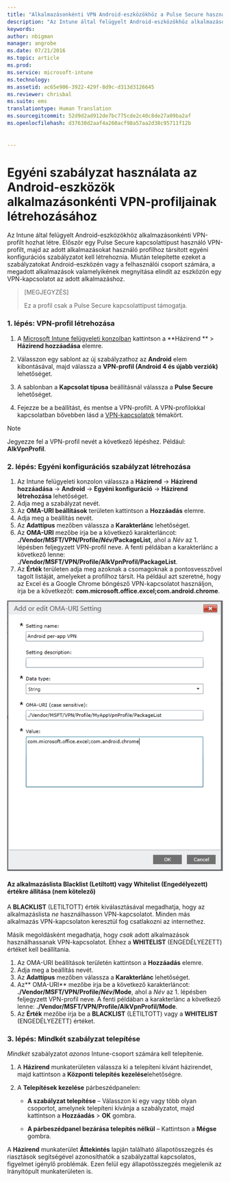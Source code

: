```yaml
---
title: "Alkalmazásonkénti VPN Android-eszközökhöz a Pulse Secure használatával | Microsoft Intune"
description: "Az Intune által felügyelt Android-eszközökhöz alkalmazásonkénti VPN-profilt hozhat létre."
keywords: 
author: nbigman
manager: angrobe
ms.date: 07/21/2016
ms.topic: article
ms.prod: 
ms.service: microsoft-intune
ms.technology: 
ms.assetid: ac65e906-3922-429f-8d9c-d313d3126645
ms.reviewer: chrisbal
ms.suite: ems
translationtype: Human Translation
ms.sourcegitcommit: 52d9d2ad912de7bc775cde2c40c8de27a09ba2af
ms.openlocfilehash: d37630d2aaf4a260acf98a57aa2d38c95711f12b


---
```


# Egyéni szabályzat használata az Android-eszközök alkalmazásonkénti VPN-profiljainak létrehozásához

Az Intune által felügyelt Android-eszközökhöz alkalmazásonkénti VPN-profilt hozhat létre. Először egy Pulse Secure kapcsolattípust használó VPN-profilt, majd az adott alkalmazásokat használó profilhoz társított egyéni konfigurációs szabályzatot kell létrehoznia. Miután telepítette ezeket a szabályzatokat Android-eszközén vagy a felhasználói csoport számára, a megadott alkalmazások valamelyikének megnyitása elindít az eszközön egy VPN-kapcsolatot az adott alkalmazáshoz.

> [MEGJEGYZÉS]
> 
> Ez a profil csak a Pulse Secure kapcsolattípust támogatja.


### 1. lépés: VPN-profil létrehozása

1. A [Microsoft Intune felügyeleti konzolban](https://manage.microsoft.com) kattintson a **Házirend ** > **Házirend hozzáadása** elemre.
2. Válasszon egy sablont az új szabályzathoz az **Android** elem kibontásával, majd válassza a **VPN-profil (Android 4 és újabb verziók)** lehetőséget.

3. A sablonban a **Kapcsolat típusa** beállításnál válassza a **Pulse Secure** lehetőséget.
4. Fejezze be a beállítást, és mentse a VPN-profilt. A VPN-profilokkal kapcsolatban bővebben lásd a [VPN-kapcsolatok](vpn-connections-in-microsoft-intune.md) témakört.

> [!NOTE]
Jegyezze fel a VPN-profil nevét a következő lépéshez. Például: **AlkVpnProfil**.

### 2. lépés: Egyéni konfigurációs szabályzat létrehozása

   1. Az Intune felügyeleti konzolon válassza a **Házirend** -> **Házirend hozzáadása** -> **Android** -> **Egyéni konfiguráció** -> **Házirend létrehozása** lehetőséget.
   2. Adja meg a szabályzat nevét.
   3. Az **OMA-URI beállítások** területen kattintson a **Hozzáadás** elemre.
   4. Adja meg a beállítás nevét.
   5. Az **Adattípus** mezőben válassza a **Karakterlánc** lehetőséget.
   6. Az **OMA-URI** mezőbe írja be a következő karakterláncot: **./Vendor/MSFT/VPN/Profile/*Név*/PackageList**, ahol a *Név* az 1. lépésben feljegyzett VPN-profil neve. A fenti példában a karakterlánc a következő lenne: **./Vendor/MSFT/VPN/Profile/AlkVpnProfil/PackageList**.
   7.   Az **Érték** területen adja meg azoknak a csomagoknak a pontosvesszővel tagolt listáját, amelyeket a profilhoz társít.  Ha például azt szeretné, hogy az Excel és a Google Chrome böngésző VPN-kapcsolatot használjon, írja be a következőt: **com.microsoft.office.excel;com.android.chrome**.


   ![Példa Android rendszerű, alkalmazásonkénti VPN-hez létrehozott egyéni szabályzatra](..\media\android_per_app_vpn_oma_uri.png)
#### Az alkalmazáslista Blacklist (Letiltott) vagy Whitelist (Engedélyezett) értékre állítása (nem kötelező)
A **BLACKLIST** (LETILTOTT) érték kiválasztásával megadhatja, hogy az alkalmazáslista *ne* használhasson VPN-kapcsolatot.  Minden más alkalmazás VPN-kapcsolaton keresztül fog csatlakozni az internethez.

Másik megoldásként megadhatja, hogy *csak* adott alkalmazások használhassanak VPN-kapcsolatot. Ehhez a **WHITELIST** (ENGEDÉLYEZETT) értéket kell beállítania.


1.  Az OMA-URI beállítások területén kattintson a **Hozzáadás** elemre.
2.  Adja meg a beállítás nevét.
3.  Az **Adattípus** mezőben válassza a **Karakterlánc** lehetőséget.
4.  Az** OMA-URI** mezőbe írja be a következő karakterláncot: **./Vendor/MSFT/VPN/Profile/*Név*/Mode**, ahol a *Név* az 1. lépésben feljegyzett VPN-profil neve. A fenti példában a karakterlánc a következő lenne: **./Vendor/MSFT/VPN/Profile/AlkVpnProfil/Mode**.
5.  Az **Érték** mezőbe írja be a **BLACKLIST** (LETILTOTT) vagy a **WHITELIST** (ENGEDÉLYEZETT) értéket.



### 3. lépés: Mindkét szabályzat telepítése

*Mindkét* szabályzatot *azonos* Intune-csoport számára kell telepítenie.

   1.  A **Házirend** munkaterületen válassza ki a telepíteni kívánt házirendet, majd kattintson a **Központi telepítés kezelése**lehetőségre.

2.  A **Telepítések kezelése** párbeszédpanelen:

    -   **A szabályzat telepítése** – Válasszon ki egy vagy több olyan csoportot, amelynek telepíteni kívánja a szabályzatot, majd kattintson a **Hozzáadás** &gt; **OK** gombra.

    -   **A párbeszédpanel bezárása telepítés nélkül** – Kattintson a **Mégse** gombra.

A **Házirend** munkaterület **Áttekintés** lapján található állapotösszegzés és riasztások segítségével azonosíthatók a szabályzattal kapcsolatos, figyelmet igénylő problémák. Ezen felül egy állapotösszegzés megjelenik az Irányítópult munkaterületen is.



<!--HONumber=Aug16_HO1-->


